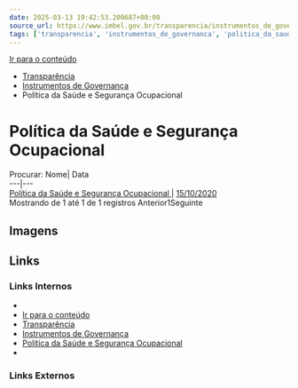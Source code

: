 ```yaml
---
date: 2025-03-13 19:42:53.200687+00:00
source_url: https://www.imbel.gov.br/transparencia/instrumentos_de_governanca/politica_da_saude_e_seguranca_ocupacional
tags: ['transparencia', 'instrumentos_de_governanca', 'politica_da_saude_e_seguranca_ocupacional']
---
```


[](https://www.imbel.gov.br/transparencia/instrumentos_de_governanca/politica_da_saude_e_seguranca_ocupacional)
[Ir para o conteúdo](https://www.imbel.gov.br/transparencia/instrumentos_de_governanca/politica_da_saude_e_seguranca_ocupacional#conteudo)
  * [ Transparência](https://www.imbel.gov.br/transparencia)
  * [ Instrumentos de Governança](https://www.imbel.gov.br/transparencia/instrumentos_de_governanca)
  * Política da Saúde e Segurança Ocupacional


# Política da Saúde e Segurança Ocupacional
Procurar:
Nome| Data  
---|---  
[ Política da Saúde e Segurança Ocupacional ](https://www.imbel.gov.br/storage/transparencia/1684843428.pdf) | [15/10/2020](https://www.imbel.gov.br/storage/transparencia/1684843428.pdf)  
Mostrando de 1 até 1 de 1 registros
Anterior1Seguinte
[ ](https://www.imbel.gov.br/transparencia/instrumentos_de_governanca/politica_da_saude_e_seguranca_ocupacional#home)


## Imagens



## Links

### Links Internos

- [](https://www.imbel.gov.br/transparencia/instrumentos_de_governanca/politica_da_saude_e_seguranca_ocupacional)
- [Ir para o conteúdo](https://www.imbel.gov.br/transparencia/instrumentos_de_governanca/politica_da_saude_e_seguranca_ocupacional#conteudo)
- [Transparência](https://www.imbel.gov.br/transparencia)
- [Instrumentos de Governança](https://www.imbel.gov.br/transparencia/instrumentos_de_governanca)
- [Política da Saúde e Segurança Ocupacional](https://www.imbel.gov.br/storage/transparencia/1684843428.pdf)
- [](https://www.imbel.gov.br/transparencia/instrumentos_de_governanca/politica_da_saude_e_seguranca_ocupacional#home)

### Links Externos


